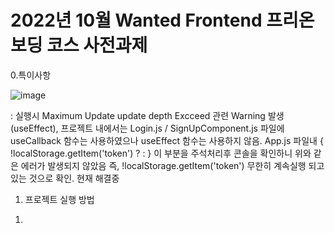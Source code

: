 # 2022년 10월 Wanted Frontend 프리온보딩 코스 사전과제

0.특이사항

![image](https://user-images.githubusercontent.com/103189961/195991936-19027a97-1d3d-4007-813a-edc8199dc8e1.png)

: 실행시 Maximum Update update depth Excceed 관련 Warning 발생(useEffect), 프로젝트 내에서는 Login.js / SignUpComponent.js 파일에 useCallback 함수는 사용하였으나
useEffect 함수는 사용하지 않음. 
App.js 파일내 {  !localStorage.getItem('token') ? <Navigate to ="/" /> : <Navigate to="/todo" /> } 이 부분을 주석처리후 콘솔을 확인하니 위와 같은 에러가 발생되지 않았음
즉, !localStorage.getItem('token') 무한히 계속실행 되고 있는 것으로 확인. 현재 해결중


1. 프로젝트 실행 방법

1)




